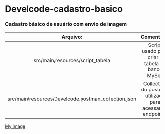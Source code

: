# Develcode-cadastro-basico

### Cadastro básico de usuário com envio de imagem


|Arquivo: | Comentário |
| :---: | :---: |
| src/main/resources/script_tabela | Script usado para criar a tabela no banco MySql. |
| src/main/resources/Develcode.postman_collection.json | Collection do postman utilizada para acessar os endpoints. |

[My image](github.com/lucasfogagnoli/develcode-cadastro-basico/src/main/resources/img/cachorros.jpg)
